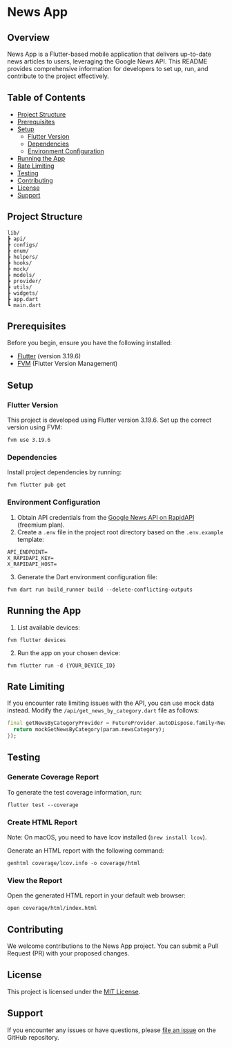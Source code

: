 # News App

## Overview
News App is a Flutter-based mobile application that delivers up-to-date news articles to users, leveraging the Google News API. This README provides comprehensive information for developers to set up, run, and contribute to the project effectively.

## Table of Contents
- [Project Structure](#project-structure)
- [Prerequisites](#prerequisites)
- [Setup](#setup)
  - [Flutter Version](#flutter-version)
  - [Dependencies](#dependencies)
  - [Environment Configuration](#environment-configuration)
- [Running the App](#running-the-app)
- [Rate Limiting](#rate-limiting)
- [Testing](#testing)
- [Contributing](#contributing)
- [License](#license)
- [Support](#support)

## Project Structure
```
lib/
┣ api/
┣ configs/
┣ enum/
┣ helpers/
┣ hooks/
┣ mock/
┣ models/
┣ provider/
┣ utils/
┣ widgets/
┣ app.dart
┗ main.dart
```

## Prerequisites
Before you begin, ensure you have the following installed:
- [Flutter](https://flutter.dev/docs/get-started/install) (version 3.19.6)
- [FVM](https://fvm.app/documentation/getting-started/installation) (Flutter Version Management)

## Setup

### Flutter Version
This project is developed using Flutter version 3.19.6. Set up the correct version using FVM:

```shell
fvm use 3.19.6
```

### Dependencies
Install project dependencies by running:

```shell
fvm flutter pub get
```

### Environment Configuration
1. Obtain API credentials from the [Google News API on RapidAPI](https://rapidapi.com/bfd-id/api/google-news13) (freemium plan).
2. Create a `.env` file in the project root directory based on the `.env.example` template:

```env
API_ENDPOINT=
X_RAPIDAPI_KEY=
X_RAPIDAPI_HOST=
```

3. Generate the Dart environment configuration file:

```shell
fvm dart run build_runner build --delete-conflicting-outputs
```

## Running the App

1. List available devices:

```shell
fvm flutter devices
```

2. Run the app on your chosen device:

```shell
fvm flutter run -d {YOUR_DEVICE_ID}
```

## Rate Limiting
If you encounter rate limiting issues with the API, you can use mock data instead. Modify the `/api/get_news_by_category.dart` file as follows:

```dart
final getNewsByCategoryProvider = FutureProvider.autoDispose.family<NewsModel, GetNewsByCategoryParam>((ref, param) async {
  return mockGetNewsByCategory(param.newsCategory);
});
```

## Testing

### Generate Coverage Report
To generate the test coverage information, run:

```shell
flutter test --coverage
```

### Create HTML Report
Note: On macOS, you need to have lcov installed (`brew install lcov`).

Generate an HTML report with the following command:

```shell
genhtml coverage/lcov.info -o coverage/html
```

### View the Report
Open the generated HTML report in your default web browser:

```shell
open coverage/html/index.html
```

## Contributing
We welcome contributions to the News App project. You can submit a Pull Request (PR) with your proposed changes.

## License
This project is licensed under the [MIT License](LICENSE).

## Support
If you encounter any issues or have questions, please [file an issue](https://github.com/yourusername/news_app/issues) on the GitHub repository.
